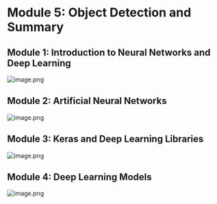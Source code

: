 

# Module 5: Object Detection and Summary
## Module 1: Introduction to Neural Networks and Deep Learning
![image.png](https://prod-files-secure.s3.us-west-2.amazonaws.com/03e82b26-cccb-4906-bb56-adabcbdc0655/a8d40bcb-c482-4026-8872-311e16b2dc63/image.png?X-Amz-Algorithm=AWS4-HMAC-SHA256&X-Amz-Content-Sha256=UNSIGNED-PAYLOAD&X-Amz-Credential=ASIAZI2LB4663D2RSI45%2F20250204%2Fus-west-2%2Fs3%2Faws4_request&X-Amz-Date=20250204T031719Z&X-Amz-Expires=3600&X-Amz-Security-Token=IQoJb3JpZ2luX2VjEAsaCXVzLXdlc3QtMiJIMEYCIQC%2FAjryQ405L76lwE1uAm2ZTDkREug83NWYA%2Bw0L16%2BtgIhAMQupUbNBS1HmoQ1Mhyzq9sULlXLwgrBMeNr4UT6%2FTxfKv8DCCQQABoMNjM3NDIzMTgzODA1IgztaXpojOjVtSZkfhkq3ANLPvTtWTzyHDE2iecNAQC9MSVWslyxtwTJ9%2BcefchY7zr9CYPVC2IXm%2F5nIabpO2w8puCBs%2FveBjfkvlW8uD2yldsOnkeNcOTdM8gljDHwf8PT1u69DAoNZ%2BfSZ1fWbLfKreKKJrAI5N%2ByGecq0%2F%2FDVQ6djVE8d6Er6Zsz2lVekTqt6MBXab9S6cteRHdzCxzBp8hqKTDQxMWebDV8drXJv%2FXyXmQT6%2FZ8k2lIbWA6pJkqDV%2Bk%2FAOm3KA4D7U%2B8pvLL%2BiZF%2FX9qUuRGNt8venLJL%2FL76Awmvx1XORjpLEwM1L0fwlqcl%2FVzBR6IXkm4sJCPeaEqsY%2Fz9y%2Bv94C%2F8W6VwZZhcjaWuchkyGWWW9lfr3Pm42PVOsrX4gMu10wMgnxbOf4mvZTnEPS4ppT1ubW%2FK0%2BFt1%2BAOYKP2KD4FaGdeJIsDDkPEanuIfZswkBjuUnA8CMSrdGEz%2F6Rj30aPVFIRtZavCBu6qgu1Ul91OvVH%2BssgIsX%2B55HAgUVjGhhHiaKSiFm2xDOAVss9X0AVbHqhjrtx2PPeL0vm2H3p9Jn6E%2F6Nkgnum%2BHIjNVGHK6%2Ffh6if7CZNEM41E6wEdGnHdCawMMcYUl7pIH2YlrjK5u7xGgVCzsn9jSs9FvDCshYa9BjqkAZh2HgvePwK%2F%2BHdyoeRXOVfkackXCOfnCInjOQuhCxMBLQgi4xAucgFHXjFKmvoOMmAbvmtoOZBgfe79kfY7bIqbHNN5AIebwUotZQaT1bdAVMuYwGjpw4ZHe66cILaIKsy4zqMNJffyaKc4pLusNPTk2FamCfpe0whWvG3l7vMsU4ismPaZr4pHwUA3Jv2WhjfQj%2FsSs85JN3Lgz7SQSoSZzrEE&X-Amz-Signature=e8ac26c76d29e6d830e1e495b1bfb78b49aad119e010d36295546080dc71a7a0&X-Amz-SignedHeaders=host&x-id=GetObject)
## Module 2: Artificial Neural Networks
![image.png](https://prod-files-secure.s3.us-west-2.amazonaws.com/03e82b26-cccb-4906-bb56-adabcbdc0655/5157ca89-62da-41d9-a98f-6432b71047a9/image.png?X-Amz-Algorithm=AWS4-HMAC-SHA256&X-Amz-Content-Sha256=UNSIGNED-PAYLOAD&X-Amz-Credential=ASIAZI2LB4663D2RSI45%2F20250204%2Fus-west-2%2Fs3%2Faws4_request&X-Amz-Date=20250204T031719Z&X-Amz-Expires=3600&X-Amz-Security-Token=IQoJb3JpZ2luX2VjEAsaCXVzLXdlc3QtMiJIMEYCIQC%2FAjryQ405L76lwE1uAm2ZTDkREug83NWYA%2Bw0L16%2BtgIhAMQupUbNBS1HmoQ1Mhyzq9sULlXLwgrBMeNr4UT6%2FTxfKv8DCCQQABoMNjM3NDIzMTgzODA1IgztaXpojOjVtSZkfhkq3ANLPvTtWTzyHDE2iecNAQC9MSVWslyxtwTJ9%2BcefchY7zr9CYPVC2IXm%2F5nIabpO2w8puCBs%2FveBjfkvlW8uD2yldsOnkeNcOTdM8gljDHwf8PT1u69DAoNZ%2BfSZ1fWbLfKreKKJrAI5N%2ByGecq0%2F%2FDVQ6djVE8d6Er6Zsz2lVekTqt6MBXab9S6cteRHdzCxzBp8hqKTDQxMWebDV8drXJv%2FXyXmQT6%2FZ8k2lIbWA6pJkqDV%2Bk%2FAOm3KA4D7U%2B8pvLL%2BiZF%2FX9qUuRGNt8venLJL%2FL76Awmvx1XORjpLEwM1L0fwlqcl%2FVzBR6IXkm4sJCPeaEqsY%2Fz9y%2Bv94C%2F8W6VwZZhcjaWuchkyGWWW9lfr3Pm42PVOsrX4gMu10wMgnxbOf4mvZTnEPS4ppT1ubW%2FK0%2BFt1%2BAOYKP2KD4FaGdeJIsDDkPEanuIfZswkBjuUnA8CMSrdGEz%2F6Rj30aPVFIRtZavCBu6qgu1Ul91OvVH%2BssgIsX%2B55HAgUVjGhhHiaKSiFm2xDOAVss9X0AVbHqhjrtx2PPeL0vm2H3p9Jn6E%2F6Nkgnum%2BHIjNVGHK6%2Ffh6if7CZNEM41E6wEdGnHdCawMMcYUl7pIH2YlrjK5u7xGgVCzsn9jSs9FvDCshYa9BjqkAZh2HgvePwK%2F%2BHdyoeRXOVfkackXCOfnCInjOQuhCxMBLQgi4xAucgFHXjFKmvoOMmAbvmtoOZBgfe79kfY7bIqbHNN5AIebwUotZQaT1bdAVMuYwGjpw4ZHe66cILaIKsy4zqMNJffyaKc4pLusNPTk2FamCfpe0whWvG3l7vMsU4ismPaZr4pHwUA3Jv2WhjfQj%2FsSs85JN3Lgz7SQSoSZzrEE&X-Amz-Signature=9b851de06b2568e2fe52c6f5bb2d81f058704041cb432a1531547999d51a7754&X-Amz-SignedHeaders=host&x-id=GetObject)
## Module 3: Keras and Deep Learning Libraries
![image.png](https://prod-files-secure.s3.us-west-2.amazonaws.com/03e82b26-cccb-4906-bb56-adabcbdc0655/5089ce50-05f1-470d-ad42-42503bf1df5f/image.png?X-Amz-Algorithm=AWS4-HMAC-SHA256&X-Amz-Content-Sha256=UNSIGNED-PAYLOAD&X-Amz-Credential=ASIAZI2LB4663D2RSI45%2F20250204%2Fus-west-2%2Fs3%2Faws4_request&X-Amz-Date=20250204T031719Z&X-Amz-Expires=3600&X-Amz-Security-Token=IQoJb3JpZ2luX2VjEAsaCXVzLXdlc3QtMiJIMEYCIQC%2FAjryQ405L76lwE1uAm2ZTDkREug83NWYA%2Bw0L16%2BtgIhAMQupUbNBS1HmoQ1Mhyzq9sULlXLwgrBMeNr4UT6%2FTxfKv8DCCQQABoMNjM3NDIzMTgzODA1IgztaXpojOjVtSZkfhkq3ANLPvTtWTzyHDE2iecNAQC9MSVWslyxtwTJ9%2BcefchY7zr9CYPVC2IXm%2F5nIabpO2w8puCBs%2FveBjfkvlW8uD2yldsOnkeNcOTdM8gljDHwf8PT1u69DAoNZ%2BfSZ1fWbLfKreKKJrAI5N%2ByGecq0%2F%2FDVQ6djVE8d6Er6Zsz2lVekTqt6MBXab9S6cteRHdzCxzBp8hqKTDQxMWebDV8drXJv%2FXyXmQT6%2FZ8k2lIbWA6pJkqDV%2Bk%2FAOm3KA4D7U%2B8pvLL%2BiZF%2FX9qUuRGNt8venLJL%2FL76Awmvx1XORjpLEwM1L0fwlqcl%2FVzBR6IXkm4sJCPeaEqsY%2Fz9y%2Bv94C%2F8W6VwZZhcjaWuchkyGWWW9lfr3Pm42PVOsrX4gMu10wMgnxbOf4mvZTnEPS4ppT1ubW%2FK0%2BFt1%2BAOYKP2KD4FaGdeJIsDDkPEanuIfZswkBjuUnA8CMSrdGEz%2F6Rj30aPVFIRtZavCBu6qgu1Ul91OvVH%2BssgIsX%2B55HAgUVjGhhHiaKSiFm2xDOAVss9X0AVbHqhjrtx2PPeL0vm2H3p9Jn6E%2F6Nkgnum%2BHIjNVGHK6%2Ffh6if7CZNEM41E6wEdGnHdCawMMcYUl7pIH2YlrjK5u7xGgVCzsn9jSs9FvDCshYa9BjqkAZh2HgvePwK%2F%2BHdyoeRXOVfkackXCOfnCInjOQuhCxMBLQgi4xAucgFHXjFKmvoOMmAbvmtoOZBgfe79kfY7bIqbHNN5AIebwUotZQaT1bdAVMuYwGjpw4ZHe66cILaIKsy4zqMNJffyaKc4pLusNPTk2FamCfpe0whWvG3l7vMsU4ismPaZr4pHwUA3Jv2WhjfQj%2FsSs85JN3Lgz7SQSoSZzrEE&X-Amz-Signature=d88a6cda80ecff4991a1636da52d54d7d6cc8ff30107b5ff99990ac32a43a8e0&X-Amz-SignedHeaders=host&x-id=GetObject)
## Module 4: Deep Learning Models
![image.png](https://prod-files-secure.s3.us-west-2.amazonaws.com/03e82b26-cccb-4906-bb56-adabcbdc0655/4e22fcb0-cfbc-4d28-b961-b9b8fde071f0/image.png?X-Amz-Algorithm=AWS4-HMAC-SHA256&X-Amz-Content-Sha256=UNSIGNED-PAYLOAD&X-Amz-Credential=ASIAZI2LB4663D2RSI45%2F20250204%2Fus-west-2%2Fs3%2Faws4_request&X-Amz-Date=20250204T031719Z&X-Amz-Expires=3600&X-Amz-Security-Token=IQoJb3JpZ2luX2VjEAsaCXVzLXdlc3QtMiJIMEYCIQC%2FAjryQ405L76lwE1uAm2ZTDkREug83NWYA%2Bw0L16%2BtgIhAMQupUbNBS1HmoQ1Mhyzq9sULlXLwgrBMeNr4UT6%2FTxfKv8DCCQQABoMNjM3NDIzMTgzODA1IgztaXpojOjVtSZkfhkq3ANLPvTtWTzyHDE2iecNAQC9MSVWslyxtwTJ9%2BcefchY7zr9CYPVC2IXm%2F5nIabpO2w8puCBs%2FveBjfkvlW8uD2yldsOnkeNcOTdM8gljDHwf8PT1u69DAoNZ%2BfSZ1fWbLfKreKKJrAI5N%2ByGecq0%2F%2FDVQ6djVE8d6Er6Zsz2lVekTqt6MBXab9S6cteRHdzCxzBp8hqKTDQxMWebDV8drXJv%2FXyXmQT6%2FZ8k2lIbWA6pJkqDV%2Bk%2FAOm3KA4D7U%2B8pvLL%2BiZF%2FX9qUuRGNt8venLJL%2FL76Awmvx1XORjpLEwM1L0fwlqcl%2FVzBR6IXkm4sJCPeaEqsY%2Fz9y%2Bv94C%2F8W6VwZZhcjaWuchkyGWWW9lfr3Pm42PVOsrX4gMu10wMgnxbOf4mvZTnEPS4ppT1ubW%2FK0%2BFt1%2BAOYKP2KD4FaGdeJIsDDkPEanuIfZswkBjuUnA8CMSrdGEz%2F6Rj30aPVFIRtZavCBu6qgu1Ul91OvVH%2BssgIsX%2B55HAgUVjGhhHiaKSiFm2xDOAVss9X0AVbHqhjrtx2PPeL0vm2H3p9Jn6E%2F6Nkgnum%2BHIjNVGHK6%2Ffh6if7CZNEM41E6wEdGnHdCawMMcYUl7pIH2YlrjK5u7xGgVCzsn9jSs9FvDCshYa9BjqkAZh2HgvePwK%2F%2BHdyoeRXOVfkackXCOfnCInjOQuhCxMBLQgi4xAucgFHXjFKmvoOMmAbvmtoOZBgfe79kfY7bIqbHNN5AIebwUotZQaT1bdAVMuYwGjpw4ZHe66cILaIKsy4zqMNJffyaKc4pLusNPTk2FamCfpe0whWvG3l7vMsU4ismPaZr4pHwUA3Jv2WhjfQj%2FsSs85JN3Lgz7SQSoSZzrEE&X-Amz-Signature=351c151fab0196581236247747ddb847db892330ab4f0e52c50e420eecf4e8f0&X-Amz-SignedHeaders=host&x-id=GetObject)